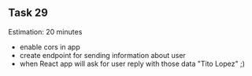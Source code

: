 ## Task 29

Estimation: 20 minutes

- enable cors in app
- create endpoint for sending information about user
- when React app will ask for user reply with those data "Tito Lopez" ;)
